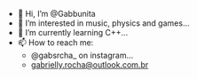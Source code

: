 - 👋 Hi, I’m @Gabbunita
- 👀 I’m interested in music, physics and games...
- 🌱 I’m currently learning C++...
- 📫 How to reach me:
     * @gabsrcha_ on instagram...
     * gabrielly.rocha@outlook.com.br

<!---
Gabbunita/Gabbunita is a ✨ special ✨ repository because its `README.md` (this file) appears on your GitHub profile.
You can click the Preview link to take a look at your changes.
--->
